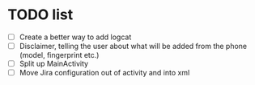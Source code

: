 # TODO list

- [ ] Create a better way to add logcat
- [ ] Disclaimer, telling the user about what will be added from the phone (model, fingerprint etc.)
- [ ] Split up MainActivity
- [ ] Move Jira configuration out of activity and into xml
